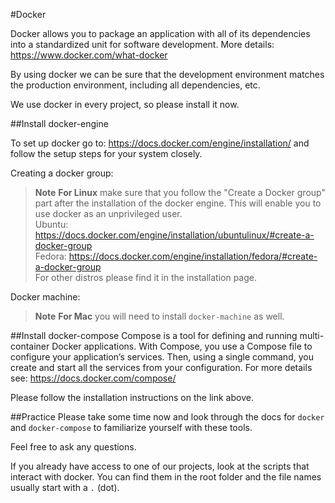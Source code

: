 #Docker

Docker allows you to package an application with all of its dependencies into a standardized unit for software development. More details: https://www.docker.com/what-docker

By using docker we can be sure that the development environment matches the production environment, including all dependencies, etc.

We use docker in every project, so please install it now.

##Install docker-engine

To set up docker go to: https://docs.docker.com/engine/installation/ and follow the setup steps for your system closely.

Creating a docker group:
>  **Note** **For Linux** make sure that you follow the "Create a Docker group" part after the installation of the docker engine. This will enable you to use docker as an unprivileged user.   
Ubuntu: https://docs.docker.com/engine/installation/ubuntulinux/#create-a-docker-group  
Fedora: https://docs.docker.com/engine/installation/fedora/#create-a-docker-group  
For other distros please find it in the installation page.

Docker machine:
> **Note** **For Mac** you will need to install `docker-machine` as well.

##Install docker-compose
Compose is a tool for defining and running multi-container Docker applications. With Compose, you use a Compose file to configure your application’s services. Then, using a single command, you create and start all the services from your configuration. For more details see: https://docs.docker.com/compose/

Please follow the installation instructions on the link above.

##Practice
Please take some time now and look through the docs for `docker` and `docker-compose` to familiarize yourself with these tools.

Feel free to ask any questions.

If you already have access to one of our projects, look at the scripts that interact with docker. You can find them in the root folder and the file names usually start with a `.` (dot).

